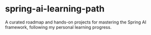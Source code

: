# spring-ai-learning-path
A curated roadmap and hands-on projects for mastering the Spring AI framework, following my personal learning progress.
